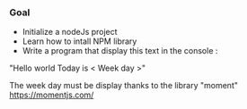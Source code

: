 
### Goal

- Initialize a nodeJs project
- Learn how to intall NPM library  
- Write a program that display this text in the console : 

"Hello world
 Today is < Week day >"
 
The week day must be display thanks to the library "moment" https://momentjs.com/


